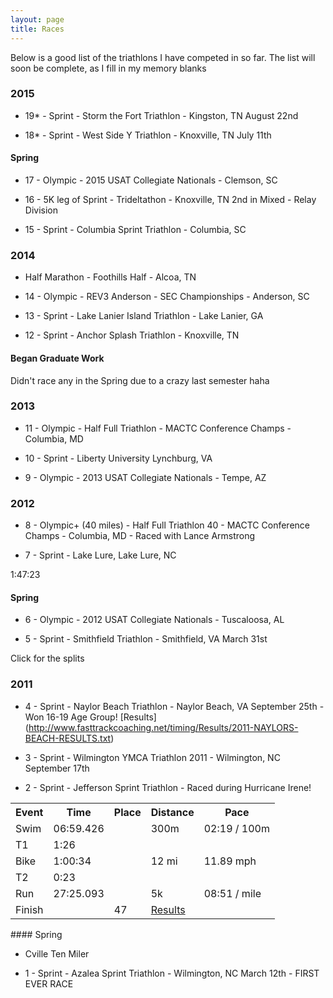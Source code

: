 ```yaml
---
layout: page
title: Races
---
```


<p class="message">
  Below is a good list of the triathlons I have competed in so far. The list will soon be complete, as I fill in my memory blanks
</p>

### 2015

* 19* - Sprint - Storm the Fort Triathlon - Kingston, TN August 22nd

* 18* - Sprint - West Side Y Triathlon - Knoxville, TN July 11th

#### Spring

* 17 - Olympic - 2015 USAT Collegiate Nationals - Clemson, SC

* 16 - 5K leg of Sprint - Trideltathon - Knoxville, TN 2nd in Mixed - Relay Division

* 15 - Sprint - Columbia Sprint Triathlon - Columbia, SC

### 2014

*    Half Marathon - Foothills Half - Alcoa, TN

* 14 - Olympic - REV3 Anderson - SEC Championships - Anderson, SC

* 13 - Sprint - Lake Lanier Island Triathlon - Lake Lanier, GA

* 12 - Sprint - Anchor Splash Triathlon - Knoxville, TN

#### Began Graduate Work

Didn't race any in the Spring due to a crazy last semester haha

### 2013

* 11 - Olympic - Half Full Triathlon - MACTC Conference Champs - Columbia, MD

* 10 - Sprint - Liberty University Lynchburg, VA

* 9 - Olympic - 2013 USAT Collegiate Nationals - Tempe, AZ


### 2012

* 8 - Olympic+ (40 miles) - Half Full Triathlon 40 - MACTC Conference Champs - Columbia, MD - Raced with Lance Armstrong

* 7 - Sprint - Lake Lure, Lake Lure, NC

1:47:23

#### Spring

* 6 - Olympic - 2012 USAT Collegiate Nationals - Tuscaloosa, AL

* 5 - Sprint - Smithfield Triathlon - Smithfield, VA March 31st

<p onclick="toggle_visibility('toggle');">Click for the splits</p> <i class="fa fa-chevron-down-fw"></i>
<div id="toggle" style="display:none;"><table>
  <thead>
    <th>Event</th>
    <th>Time</th>
    <th>Place</th>
    <th>Distance</th>
    <th>Pace</th>
  </thead>
  <tr>
    <td>Swim</td>
    <td>05:22</td>
    <td>96</td>
    <td>300 m</td>
    <td> / 100m</td>
  </tr>
  <tr>
    <td>T1</td>
    <td>01:38</td>
    <td>75</td>
    <td> </td>
    <td> </td>
  </tr>
  <tr>
    <td>Bike</td>
    <td>33:58</td>
    <td>203</td>
    <td>10 mi</td>
    <td>18 mph</td>
  </tr>
  <tr>
    <td>T2</td>
    <td>00:42</td>
    <td>7</td>
    <td></td>
    <td></td>
  </tr>
  <tr>
    <td>Run</td>
    <td>25</td>
    <td>195</td>
    <td>5k</td>
    <td> / mile</td>
  </tr>
  <tr>
    <td>Finish</td>
    <td>01:07:17</td>
    <td>173</td>
    <td><a href="http://www.setupevents.com/index.cfm?fuseaction=event_results&id=2819">Results</a></td>
    <td> </td>
  </tr>
</table>
</div>

### 2011

* 4 - Sprint - Naylor Beach Triathlon - Naylor Beach, VA September 25th - Won 16-19 Age Group! [Results] (http://www.fasttrackcoaching.net/timing/Results/2011-NAYLORS-BEACH-RESULTS.txt)

* 3 - Sprint - Wilmington YMCA Triathlon 2011 - Wilmington, NC September 17th

* 2 - Sprint - Jefferson Sprint Triathlon - Raced during Hurricane Irene!

<table>
  <tr>
    <th>Event</th>
    <th>Time</th>
    <th>Place</th>
    <th>Distance</th>
    <th>Pace</th>
  </tr>
  <tr>
    <td>Swim</td>
    <td>06:59.426</td>
    <td></td>
    <td>300m</td>
    <td>02:19 / 100m</td>
  </tr>
  <tr>
    <td>T1</td>
    <td>1:26</td>
    <td></td>
    <td></td>
    <td></td>
  </tr>
  <tr>
    <td>Bike</td>
    <td>1:00:34</td>
    <td></td>
    <td>12 mi</td>
    <td>11.89 mph</td>
  </tr>
  <tr>
    <td>T2</td>
    <td>0:23</td>
    <td></td>
    <td></td>
    <td></td>
  </tr>
  <tr>
    <td>Run</td>
    <td>27:25.093</td>
    <td></td>
    <td>5k</td>
    <td>08:51 / mile</td>
  </tr>
  <tr>
    <td>Finish</td>
    <td></td>
    <td>47</td>
    <td><a href="http://cms.results.frontrunnertiming.com/2011/Athletes/Results.aspx?raceKey=3B8E5768-97CD-446C-9D5E-9C8B41A74F0C&athleteId=150">Results</a></td>
    <td></td>
  </tr>
</table>
#### Spring

* Cville Ten Miler

* 1 - Sprint - Azalea Sprint Triathlon -  Wilmington, NC March 12th - FIRST EVER RACE
